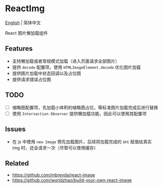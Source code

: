 # ReactImg

[English](./README.md) | 简体中文

React 图片懒加载组件

## Features

- 支持懒加载或者常规模式加载（进入页面请求全部图片）
- 提供 `decode` 配置项，使用 `HTMLImageElement.decode` 优化图片加载
- 提供图片加载中状态回调以及占位图
- 提供请求错误占位图


## TODO

- [ ] 缩略图配置项，先加载小体积的缩略图占位，等标准图片加载完成后进行替换
- [ ] 使用 `Intersection Observer` 提供懒加载功能，因此可以使用其配置项

## Issues

- 在 js 中使用 `new Image` 预先加载图片，后续将加载完成的 src 赋值给真实 img 时，还会请求一次（尽管可以使用缓存）

## Related

- https://github.com/mbrevda/react-image
- https://github.com/worldzhao/build-your-own-react-image
